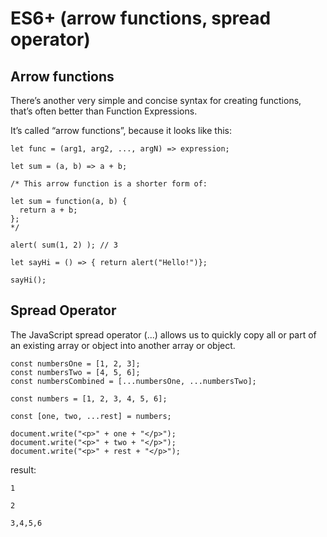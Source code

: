 # ES6+ (arrow functions, spread operator)

## Arrow functions

There’s another very simple and concise syntax for creating functions, that’s often better than Function Expressions.

It’s called “arrow functions”, because it looks like this:

```
let func = (arg1, arg2, ..., argN) => expression;
```

```
let sum = (a, b) => a + b;

/* This arrow function is a shorter form of:

let sum = function(a, b) {
  return a + b;
};
*/

alert( sum(1, 2) ); // 3

let sayHi = () => { return alert("Hello!")};

sayHi();
```

## Spread Operator

 The JavaScript spread operator (...) allows us to quickly copy all or part of an existing array or object into another array or object.
```
const numbersOne = [1, 2, 3];
const numbersTwo = [4, 5, 6];
const numbersCombined = [...numbersOne, ...numbersTwo];
```

```
const numbers = [1, 2, 3, 4, 5, 6];

const [one, two, ...rest] = numbers;

document.write("<p>" + one + "</p>");
document.write("<p>" + two + "</p>");
document.write("<p>" + rest + "</p>");
```
result:
```
1

2

3,4,5,6
```